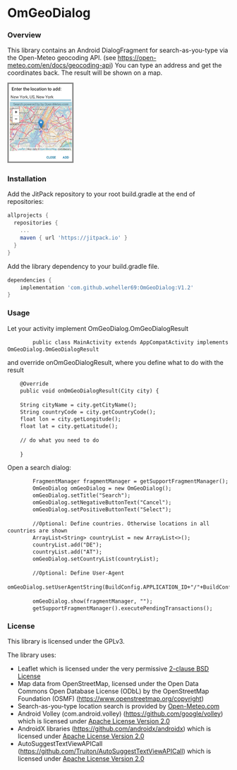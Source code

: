 # OmGeoDialog

### Overview

This library contains an Android DialogFragment for search-as-you-type via the Open-Meteo geocoding API.
(see https://open-meteo.com/en/docs/geocoding-api)
You can type an address and get the coordinates back. The result will be shown on a map.

<img src="OmGeoDialog.png" width="150"/> 


### Installation

Add the JitPack repository to your root build.gradle at the end of repositories:

```gradle
allprojects {
  repositories {
    ...
    maven { url 'https://jitpack.io' }
  }
}
```

Add the library dependency to your build.gradle file.

```gradle
dependencies {
    implementation 'com.github.woheller69:OmGeoDialog:V1.2'
}
```

### Usage

Let your activity implement OmGeoDialog.OmGeoDialogResult

```
        public class MainActivity extends AppCompatActivity implements OmGeoDialog.OmGeoDialogResult

```

and override onOmGeoDialogResult, where you define what to do with the result 

```
    @Override
    public void onOmGeoDialogResult(City city) {

    String cityName = city.getCityName();
    String countryCode = city.getCountryCode();
    float lon = city.getLongitude();
    float lat = city.getLatitude();
    
    // do what you need to do
    
    }
```

Open a search dialog:

```
        FragmentManager fragmentManager = getSupportFragmentManager();
        OmGeoDialog omGeoDialog = new OmGeoDialog();
        omGeoDialog.setTitle("Search");
        omGeoDialog.setNegativeButtonText("Cancel");
        omGeoDialog.setPositiveButtonText("Select");
        
        //Optional: Define countries. Otherwise locations in all countries are shown
        ArrayList<String> countryList = new ArrayList<>();
        countryList.add("DE");
        countryList.add("AT");
        omGeoDialog.setCountryList(countryList);
        
        //Optional: Define User-Agent
        omGeoDialog.setUserAgentString(BuildConfig.APPLICATION_ID+"/"+BuildConfig.VERSION_NAME);
        
        omGeoDialog.show(fragmentManager, "");
        getSupportFragmentManager().executePendingTransactions();

```

### License

This library is licensed under the GPLv3.

The library uses:
- Leaflet which is licensed under the very permissive <a href='https://github.com/Leaflet/Leaflet/blob/master/FAQ.md'>2-clause BSD License</a>
- Map data from OpenStreetMap, licensed under the Open Data Commons Open Database License (ODbL) by the OpenStreetMap Foundation (OSMF) (https://www.openstreetmap.org/copyright)
- Search-as-you-type location search is provided by [Open-Meteo.com](https://open-meteo.com/en/docs/geocoding-api)
- Android Volley (com.android.volley) (https://github.com/google/volley) which is licensed under <a href='https://github.com/google/volley/blob/master/LICENSE'>Apache License Version 2.0</a>
- AndroidX libraries (https://github.com/androidx/androidx) which is licensed under <a href='https://github.com/androidx/androidx/blob/androidx-main/LICENSE.txt'>Apache License Version 2.0</a>
- AutoSuggestTextViewAPICall (https://github.com/Truiton/AutoSuggestTextViewAPICall) which is licensed under <a href='https://github.com/Truiton/AutoSuggestTextViewAPICall/blob/master/LICENSE'>Apache License Version 2.0</a>

